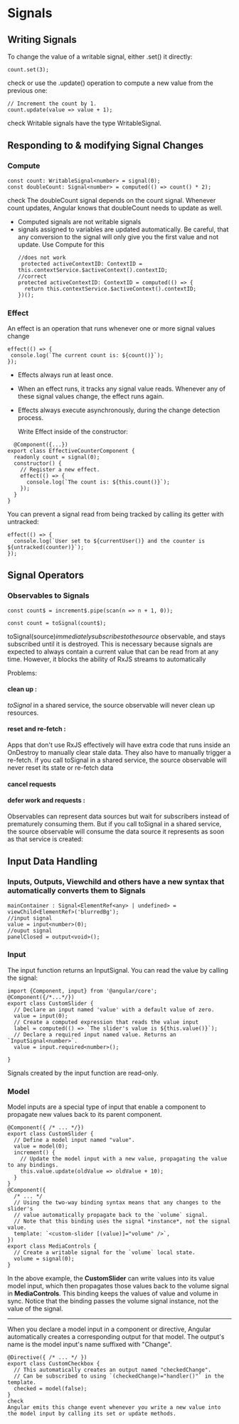 # Signals
## Writing Signals
To change the value of a writable signal, either .set() it directly:
```
count.set(3);
```
check
or use the .update() operation to compute a new value from the previous one:
```
// Increment the count by 1.
count.update(value => value + 1);
```
check
Writable signals have the type WritableSignal.

## Responding to & modifying Signal Changes
### Compute
```
const count: WritableSignal<number> = signal(0);
const doubleCount: Signal<number> = computed(() => count() * 2);
```
check
The doubleCount signal depends on the count signal. Whenever count updates, Angular knows that doubleCount needs to update as well.

- Computed signals are not writable signals
- signals assigned to variables are updated automatically. Be careful, that any conversion to the signal will only give you the first value and not update. Use Compute for this
  ```
  //does not work
   protected activeContextID: ContextID = this.contextService.$activeContext().contextID;
  //correct
  protected activeContextID: ContextID = computed(() => {
    return this.contextService.$activeContext().contextID;
  })();
  ```
### Effect
 An effect is an operation that runs whenever one or more signal values change
 ```
 effect(() => {
  console.log(`The current count is: ${count()}`);
});
```
- Effects always run at least once.
- When an effect runs, it tracks any signal value reads. Whenever any of these signal values change, the effect runs again. 
- Effects always execute asynchronously, during the change detection process.

  Write Effect inside of the constructor:
```
  @Component({...})
export class EffectiveCounterComponent {
  readonly count = signal(0);
  constructor() {
    // Register a new effect.
    effect(() => {
      console.log(`The count is: ${this.count()}`);
    });
  }
}
```
You can prevent a signal read from being tracked by calling its getter with untracked:
```
effect(() => {
  console.log(`User set to ${currentUser()} and the counter is ${untracked(counter)}`);
});
```

## Signal Operators
### Observables to Signals 
```
const count$ = increment$.pipe(scan(n => n + 1, 0));

const count = toSignal(count$);
```
toSignal(source$) immediately subscribes to the source$ observable, and stays subscribed until it is destroyed. This is necessary because signals are expected to always contain a current value that can be read from at any time. However, it blocks the ability of RxJS streams to automatically

Problems:
#### clean up :
_toSignal_ in a shared service, the source observable will never clean up resources.
#### reset and re-fetch :
Apps that don't use RxJS effectively will have extra code that runs inside an OnDestroy to manually clear stale data. They also have to manually trigger a re-fetch.
if you call toSignal in a shared service, the source observable will never reset its state or re-fetch data
#### cancel requests
#### defer work and requests :
Observables can represent data sources but wait for subscribers instead of prematurely consuming them.
But if you call toSignal in a shared service, the source observable will consume the data source it represents as soon as that service is created:


## Input Data Handling
### Inputs, Outputs, Viewchild and others have a new syntax that automatically converts them to Signals
```
mainContainer : Signal<ElementRef<any> | undefined> =  viewChild<ElementRef>('blurredBg');
//input signal
value = input<number>(0);
//ouput signal
panelClosed = output<void>();
```


### Input
The input function returns an InputSignal. You can read the value by calling the signal:
```
import {Component, input} from '@angular/core';
@Component({/*...*/})
export class CustomSlider {
  // Declare an input named 'value' with a default value of zero. 
  value = input(0);
  // Create a computed expression that reads the value input
  label = computed(() => `The slider's value is ${this.value()}`);
  // Declare a required input named value. Returns an `InputSignal<number>`.
  value = input.required<number>();

}
```
Signals created by the input function are read-only.
### Model
Model inputs are a special type of input that enable a component to propagate new values back to its parent component.
```
@Component({ /* ... */})
export class CustomSlider {
  // Define a model input named "value".
  value = model(0);
  increment() {
    // Update the model input with a new value, propagating the value to any bindings. 
    this.value.update(oldValue => oldValue + 10);
  }
}
@Component({
  /* ... */
  // Using the two-way binding syntax means that any changes to the slider's
  // value automatically propagate back to the `volume` signal.
  // Note that this binding uses the signal *instance*, not the signal value.
  template: `<custom-slider [(value)]="volume" />`,
})
export class MediaControls {
  // Create a writable signal for the `volume` local state. 
  volume = signal(0);
}
```
In the above example, the **CustomSlider** can write values into its value model input, which then propagates those values back to the volume signal in **MediaControls**. This binding keeps the values of value and volume in sync. Notice that the binding passes the volume signal instance, not the value of the signal.
_______
When you declare a model input in a component or directive, Angular automatically creates a corresponding output for that model. The output's name is the model input's name suffixed with "Change".
```
@Directive({ /* ... */ })
export class CustomCheckbox {
  // This automatically creates an output named "checkedChange".
  // Can be subscribed to using `(checkedChange)="handler()"` in the template.
  checked = model(false);
}
check
Angular emits this change event whenever you write a new value into the model input by calling its set or update methods.
```
